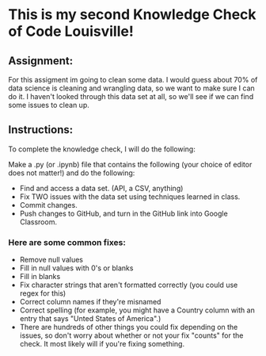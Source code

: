 # This is my second Knowledge Check of Code Louisville!

## Assignment:
For this assigment im going to clean some data. I would guess about 70% of data science is cleaning and wrangling data, so we want to make sure I can do it. I haven't looked through this data set at all, so we'll see if we can find some issues to clean up. 

## Instructions:
To complete the knowledge check, I will do the following:

Make a .py (or .ipynb) file that contains the following (your choice of editor does not matter!) and do the following:
* Find and access a data set. (API, a CSV, anything)
* Fix TWO issues with the data set using techniques learned in class.
* Commit changes.
* Push changes to GitHub, and turn in the GitHub link into Google Classroom.


### Here are some common fixes:
* Remove null values
* Fill in null values with 0's or blanks
* Fill in blanks
* Fix character strings that aren't formatted correctly (you could use regex for this)
* Correct column names if they're misnamed
* Correct spelling (for example, you might have a Country column with an entry that says "Unted States of America".)
* There are hundreds of other things you could fix depending on the issues, so don't worry about whether or not your fix "counts" for the check. It           most likely will if you're fixing something.
  
  
